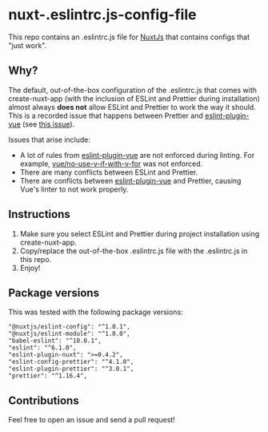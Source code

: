 # nuxt-.eslintrc.js-config-file
This repo contains an .eslintrc.js file for [NuxtJs](https://nuxtjs.org/) that contains configs that "just work".

## Why?
The default, out-of-the-box configuration of the .eslintrc.js that comes with create-nuxt-app (with the inclusion of ESLint and Prettier during installation) almost always **does not** allow ESLint and Prettier to work the way it should. This is a recorded issue that happens between Prettier and [eslint-plugin-vue](https://eslint.vuejs.org/) (see [this issue](https://github.com/prettier/prettier/issues/5363)).


Issues that arise include:

- A lot of rules from [eslint-plugin-vue](https://eslint.vuejs.org/) are not enforced during linting. For example, [vue/no-use-v-if-with-v-for](https://eslint.vuejs.org/rules/no-use-v-if-with-v-for.html) was not enforced.
- There are many conflicts between ESLint and Prettier.
- There are conflicts between [eslint-plugin-vue](https://eslint.vuejs.org/) and Prettier, causing Vue's linter to not work properly.

## Instructions
1. Make sure you select ESLint and Prettier during project installation using create-nuxt-app.
2. Copy/replace the out-of-the-box .eslintrc.js file with the .eslintrc.js in this repo.
3. Enjoy!

## Package versions
This was tested with the following package versions:

    "@nuxtjs/eslint-config": "^1.0.1",
    "@nuxtjs/eslint-module": "^1.0.0",
    "babel-eslint": "^10.0.1",
    "eslint": "^6.1.0",
    "eslint-plugin-nuxt": ">=0.4.2",
    "eslint-config-prettier": "^4.1.0",
    "eslint-plugin-prettier": "^3.0.1",
    "prettier": "^1.16.4",

## Contributions
Feel free to open an issue and send a pull request!
